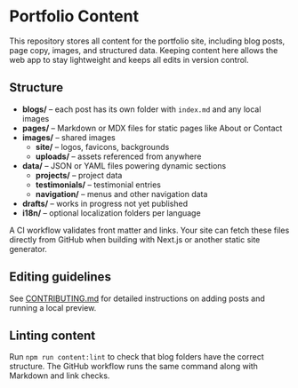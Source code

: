 # Portfolio Content

This repository stores all content for the portfolio site, including blog posts, page copy, images, and structured data. Keeping content here allows the web app to stay lightweight and keeps all edits in version control.

## Structure

- **blogs/** – each post has its own folder with `index.md` and any local images
- **pages/** – Markdown or MDX files for static pages like About or Contact
- **images/** – shared images
  - **site/** – logos, favicons, backgrounds
  - **uploads/** – assets referenced from anywhere
- **data/** – JSON or YAML files powering dynamic sections
  - **projects/** – project data
  - **testimonials/** – testimonial entries
  - **navigation/** – menus and other navigation data
- **drafts/** – works in progress not yet published
- **i18n/** – optional localization folders per language

A CI workflow validates front matter and links. Your site can fetch these files directly from GitHub when building with Next.js or another static site generator.

## Editing guidelines

See [CONTRIBUTING.md](./CONTRIBUTING.md) for detailed instructions on adding posts and running a local preview.

## Linting content

Run `npm run content:lint` to check that blog folders have the correct structure. The GitHub workflow runs the same command along with Markdown and link checks.

